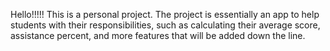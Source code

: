 Hello!!!!! This is a personal project. The project is essentially an app to help students with their responsibilities, such as calculating their average score, assistance percent, and more features that will be added down the line.

